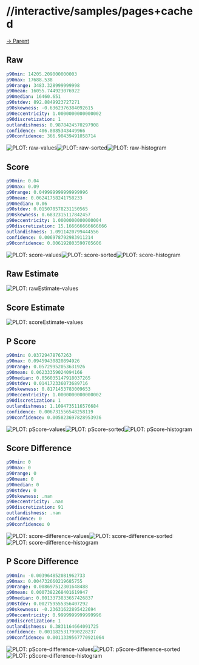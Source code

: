 
# //interactive/samples/pages+cached

[→ Parent](../..)


## Raw


```yaml
p90min: 14205.209000000003
p90max: 17688.538
p90range: 3483.328999999998
p90mean: 16055.744923076922
p90median: 16460.651
p90stdev: 892.8849923727271
p90skewness: -0.6362376384092615
p90eccentricity: 1.0000000000000002
p90discretization: 1
outlandishness: 0.9878424570297908
confidence: 406.8085343449966
p90confidence: 366.90439491058714

```

![PLOT: raw-values](./raw/values.svg)![PLOT: raw-sorted](./raw/sorted.svg)![PLOT: raw-histogram](./raw/histogram.svg)
## Score


```yaml
p90min: 0.04
p90max: 0.09
p90range: 0.049999999999999996
p90mean: 0.06241758241758233
p90median: 0.06
p90stdev: 0.015070578231150565
p90skewness: 0.6832315117842457
p90eccentricity: 1.0000000000000004
p90discretization: 15.166666666666666
outlandishness: 1.0911420799444556
confidence: 0.006978792983911214
p90confidence: 0.006192803590705606

```

![PLOT: score-values](./score/values.svg)![PLOT: score-sorted](./score/sorted.svg)![PLOT: score-histogram](./score/histogram.svg)
## Raw Estimate

![PLOT: rawEstimate-values](./rawEstimate/values.svg)
## Score Estimate

![PLOT: scoreEstimate-values](./scoreEstimate/values.svg)
## P Score


```yaml
p90min: 0.03729478767263
p90max: 0.09459430820894926
p90range: 0.05729952053631926
p90mean: 0.06233359024094166
p90median: 0.056035147918037265
p90stdev: 0.014172336073689716
p90skewness: 0.8171453783009653
p90eccentricity: 1.0000000000000002
p90discretization: 1
outlandishness: 1.1094735116576684
confidence: 0.006731556548258119
p90confidence: 0.005823697828953936

```

![PLOT: pScore-values](./pScore/values.svg)![PLOT: pScore-sorted](./pScore/sorted.svg)![PLOT: pScore-histogram](./pScore/histogram.svg)
## Score Difference


```yaml
p90min: 0
p90max: 0
p90range: 0
p90mean: 0
p90median: 0
p90stdev: 0
p90skewness: .nan
p90eccentricity: .nan
p90discretization: 91
outlandishness: .nan
confidence: 0
p90confidence: 0

```

![PLOT: score-difference-values](./score-difference/values.svg)![PLOT: score-difference-sorted](./score-difference/sorted.svg)![PLOT: score-difference-histogram](./score-difference/histogram.svg)
## P Score Difference


```yaml
p90min: -0.003964852081962733
p90max: 0.004732660219685755
p90range: 0.008697512301648488
p90mean: 0.0007382268401619947
p90median: 0.0013373833657426837
p90stdev: 0.002759555356407292
p90skewness: -0.23631622895422694
p90eccentricity: 0.9999999999999996
p90discretization: 1
outlandishness: 0.3831164664091725
confidence: 0.0011825317990228237
p90confidence: 0.0011339567770921064

```

![PLOT: pScore-difference-values](./pScore-difference/values.svg)![PLOT: pScore-difference-sorted](./pScore-difference/sorted.svg)![PLOT: pScore-difference-histogram](./pScore-difference/histogram.svg)